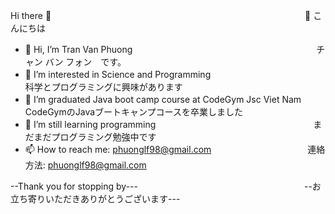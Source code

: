 Hi there 👋　　　　　　　　　　　　　　　　　　　　　　　　　　　　　👋 こんにちは
 - 👋 Hi, I’m Tran Van Phuong　　　　　　　　　　　　　　　　　　　　　チャン バン フォン　です。
 - 👀 I’m interested in Science and Programming　　　　　　　　　　　　　　科学とプログラミングに興味があります
 - 🌱 I’m graduated Java boot camp course at CodeGym Jsc Viet Nam　　　CodeGymのJavaブートキャンプコースを卒業しました
 - 🌱 I’m still learning programming　　　　　　　　　　　　　　　　　　まだまだプログラミング勉強中です
 - 📫 How to reach me: phuonglf98@gmail.com　　　　　　　　　　　連絡方法: phuonglf98@gmail.com

--Thank you for stopping by---　　　　　　　　　　　　　　　　　　　--お立ち寄りいただきありがとうございます---
